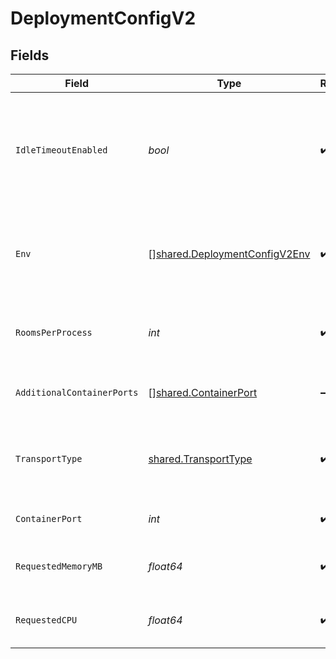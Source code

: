 # DeploymentConfigV2


## Fields

| Field                                                                                                            | Type                                                                                                             | Required                                                                                                         | Description                                                                                                      | Example                                                                                                          |
| ---------------------------------------------------------------------------------------------------------------- | ---------------------------------------------------------------------------------------------------------------- | ---------------------------------------------------------------------------------------------------------------- | ---------------------------------------------------------------------------------------------------------------- | ---------------------------------------------------------------------------------------------------------------- |
| `IdleTimeoutEnabled`                                                                                             | *bool*                                                                                                           | :heavy_check_mark:                                                                                               | Option to shut down processes that have had no new connections or rooms<br/>for five minutes.                    |                                                                                                                  |
| `Env`                                                                                                            | [][shared.DeploymentConfigV2Env](../../../pkg/models/shared/deploymentconfigv2env.md)                            | :heavy_check_mark:                                                                                               | The environment variable that our process will have access to at runtime.                                        |                                                                                                                  |
| `RoomsPerProcess`                                                                                                | *int*                                                                                                            | :heavy_check_mark:                                                                                               | Governs how many [rooms](https://hathora.dev/docs/concepts/hathora-entities#room) can be scheduled in a process. | 3                                                                                                                |
| `AdditionalContainerPorts`                                                                                       | [][shared.ContainerPort](../../../pkg/models/shared/containerport.md)                                            | :heavy_minus_sign:                                                                                               | Additional ports your server listens on.                                                                         |                                                                                                                  |
| `TransportType`                                                                                                  | [shared.TransportType](../../../pkg/models/shared/transporttype.md)                                              | :heavy_check_mark:                                                                                               | Transport type specifies the underlying communication protocol to the exposed port.                              |                                                                                                                  |
| `ContainerPort`                                                                                                  | *int*                                                                                                            | :heavy_check_mark:                                                                                               | Default port the server listens on.                                                                              | 4000                                                                                                             |
| `RequestedMemoryMB`                                                                                              | *float64*                                                                                                        | :heavy_check_mark:                                                                                               | The amount of memory allocated to your process.                                                                  | 1024                                                                                                             |
| `RequestedCPU`                                                                                                   | *float64*                                                                                                        | :heavy_check_mark:                                                                                               | The number of cores allocated to your process.                                                                   | 0.5                                                                                                              |
